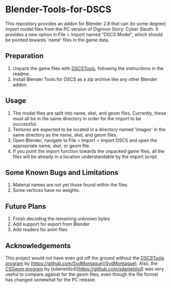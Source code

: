 # Blender-Tools-for-DSCS
This repository provides an addon for Blender 2.8 that can (to some degree) import model files from the PC version of Digimon Story: Cyber Sleuth. It provides a new option in File > Import named "DSCS Model", which should be pointed towards 'name' files in the game data. 

## Preparation
1. Unpack the game files with [DSCSTools](https://github.com/SydMontague/DSCSTools), following the instructions in the readme.
2. Install Blender Tools for DSCS as a zip archive like any other Blender addon.

## Usage
1. The model files are split into name, skel, and geom files. Currently, these must all be in the same directory in order for the import to be successful.
2. Textures are expected to be located in a directory named 'images' in the same directory as the name, skel, and geom files.
3. Open Blender, navigate to File > Import > Import DSCS and open the appropriate name, skel, or geom file.
4. If you point the import function towards the unpacked game files, all the files will be already in a location understandable by the import script.

## Some Known Bugs and Limitations
1. Material names are not yet those found within the files.
2. Some vertices have no weights.

## Future Plans
1. Finish decoding the remaining unknown bytes
2. Add support for export from Blender
3. Add readers for anim files

## Acknowledgements
This project would not have even got off the ground without the [DSCSTools program](https://github.com/SydMontague/DSCSTools) by [https://github.com/SydMontague](SydMontague). Also, the [CSGeom program](https://github.com/xdanieldzd/CSGeom) by (xdanieldzd)[https://github.com/xdanieldzd] was very useful to compare against for the geom files, even though the file format has changed somewhat for the PC release.

